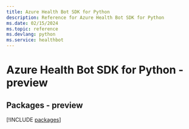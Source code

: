 ```yaml
---
title: Azure Health Bot SDK for Python
description: Reference for Azure Health Bot SDK for Python
ms.date: 02/15/2024
ms.topic: reference
ms.devlang: python
ms.service: healthbot
---
```

# Azure Health Bot SDK for Python - preview
## Packages - preview
[!INCLUDE [packages](health-bot-index.md)]